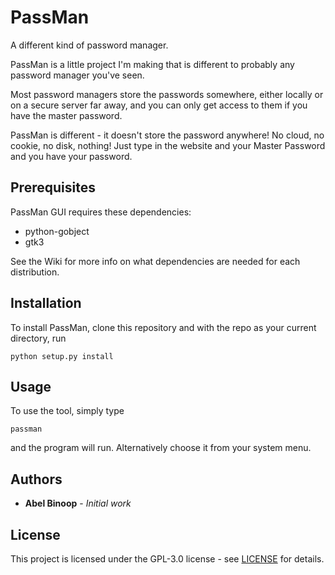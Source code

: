 # PassMan
A different kind of password manager.

PassMan is a little project I'm making that is different to probably any password manager you've seen.

Most password managers store the passwords somewhere, either locally or on a secure server far away, and you can only get access to them if you have the master password.

PassMan is different - it doesn't store the password anywhere! No cloud, no cookie, no disk, nothing! Just type in the website and your Master Password and you have your password.

## Prerequisites
PassMan GUI requires these dependencies:

* python-gobject
* gtk3

See the Wiki for more info on what dependencies are needed for each distribution.

## Installation
To install PassMan, clone this repository and with the repo as your current directory, run
```
python setup.py install
```

## Usage
To use the tool, simply type
```
passman
```
and the program will run. Alternatively choose it from your system menu.

## Authors
* **Abel Binoop** - *Initial work*

## License
This project is licensed under the GPL-3.0 license - see [LICENSE](LICENSE) for details.
